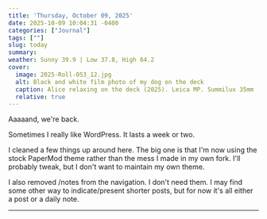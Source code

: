 ```yaml
---
title: 'Thursday, October 09, 2025'
date: 2025-10-09 10:04:31 -0400
categories: ["Journal"]
tags: [""]
slug: today
summary: 
weather: Sunny 39.9 | Low 37.8, High 64.2
cover: 
  image: 2025-Roll-053_12.jpg
  alt: Black and white film photo of my dog on the deck
  caption: Alice relaxing on the deck (2025). Leica MP. Summilux 35mm
  relative: true
---
```


Aaaaand, we're back.

Sometimes I really like WordPress. It lasts a week or two.

I cleaned a few things up around here. The big one is that I'm now using the stock PaperMod theme rather than the mess I made in my own fork. I'll probably tweak, but I don't want to maintain my own theme.

I also removed /notes from the navigation. I don't need them. I may find some other way to indicate/present shorter posts, but for now it's all either a post or a daily note.

----
